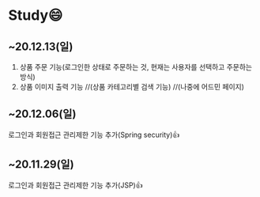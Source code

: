 # Study😄

## ~20.12.13(일)
1. 상품 주문 기능(로그인한 상태로 주문하는 것, 현재는 사용자를 선택하고 주문하는 방식)
2. 상품 이미지 출력 기능
//(상품 카테고리별 검색 기능)
//(나중에 어드민 페이지)

## ~20.12.06(일)
로그인과 회원접근 관리제한 기능 추가(Spring security)👍

## ~20.11.29(일) 
로그인과 회원접근 관리제한 기능 추가(JSP)👍




